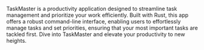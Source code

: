 TaskMaster is a productivity application designed to streamline task management and prioritize your work efficiently. Built with Rust, this app offers a robust command-line interface, enabling users to effortlessly manage tasks and set priorities, ensuring that your most important tasks are tackled first. Dive into TaskMaster and elevate your productivity to new heights.